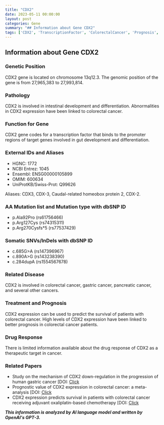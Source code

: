 ```yaml
---
title: "CDX2"
date: 2023-05-11 00:00:00
layout: post
categories: Gene
summary: "## Information about Gene CDX2"
tags: ['CDX2', 'TranscriptionFactor', 'ColorectalCancer', 'Prognosis', 'GeneticInformation', 'TherapeuticTarget', 'GutDevelopment', 'Differentiation']
---
```


## Information about Gene CDX2

### Genetic Position
CDX2 gene is located on chromosome 13q12.3. The genomic position of the gene is from 27,965,383 to 27,993,814.

### Pathology
CDX2 is involved in intestinal development and differentiation. Abnormalities in CDX2 expression have been linked to colorectal cancer.

### Function for Gene
CDX2 gene codes for a transcription factor that binds to the promoter regions of target genes involved in gut development and differentiation.

### External IDs and Aliases
- HGNC: 1772
- NCBI Entrez: 1045
- Ensembl: ENSG00000105899
- OMIM: 600634
- UniProtKB/Swiss-Prot: Q99626

Aliases: CDX3, CDX-3, Caudal-related homeobox protein 2, CDX-2.

### AA Mutation list and Mutation type with dbSNP ID
- p.Ala92Pro (rs61756466)
- p.Arg127Cys (rs74315311)
- p.Arg270Cysfs*5 (rs77537429)

### Somatic SNVs/InDels with dbSNP ID
- c.685G>A (rs147396967)
- c.890A>G (rs143238390)
- c.284dupA (rs1554567678)

### Related Disease
CDX2 is involved in colorectal cancer, gastric cancer, pancreatic cancer, and several other cancers.

### Treatment and Prognosis
CDX2 expression can be used to predict the survival of patients with colorectal cancer. High levels of CDX2 expression have been linked to better prognosis in colorectal cancer patients.

### Drug Response
There is limited information available about the drug response of CDX2 as a therapeutic target in cancer.

### Related Papers
- Study on the mechanism of CDX2 down-regulation in the progression of human gastric cancer [DOI: [Click](https://doi.org/10.1007/s10120-020-01071-4])
- Prognostic value of CDX2 expression in colorectal cancer: a meta-analysis [DOI: [Click](https://doi.org/10.1186/s12885-019-6425-0])
- CDX2 expression predicts survival in patients with colorectal cancer receiving adjuvant oxaliplatin-based chemotherapy [DOI: [Click](https://doi.org/10.1007/s00280-018-3660-z])

**_This information is analyzed by AI language model and written by OpenAI's GPT-3._**
